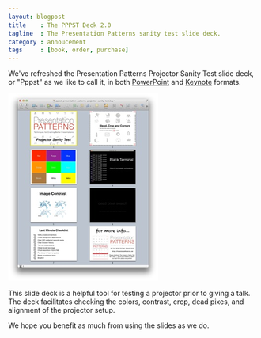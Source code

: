 ```yaml
---
layout: blogpost
title    : The PPPST Deck 2.0
tagline  : The Presentation Patterns sanity test slide deck.
category : annoucement
tags     : [book, order, purchase]
---
```

We've refreshed the Presentation Patterns Projector Sanity Test slide deck, or "Pppst" as we like to call it, in both <a href="http://presentationpatterns.com/assets/presentations/pppst-presentation-patterns-projector-sanity-test.pptx">PowerPoint</a> and <a href="http://presentationpatterns.com/assets/presentations/pppst-presentation-patterns-projector-sanity-test.key">Keynote</a> formats.

![PPPST in a Keynote light table view](/images/blog/pppst-2.0-light-table.jpg)

This slide deck is a helpful tool for testing a projector prior to giving a talk. The deck facilitates checking the colors, contrast, crop, dead pixes, and alignment of the projector setup.

We hope you benefit as much from using the slides as we do.

